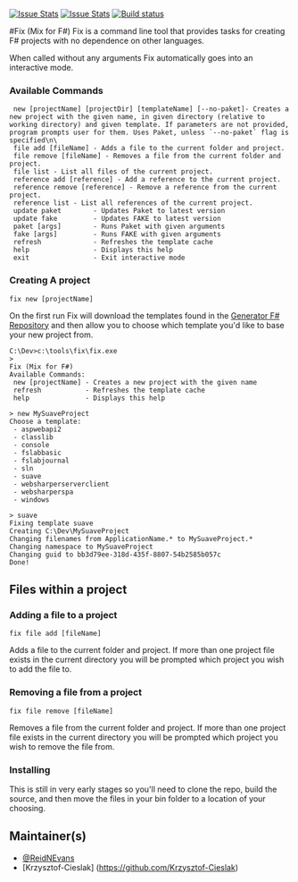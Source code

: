 [![Issue Stats](http://issuestats.com/github/reidev275/Fix/badge/issue?style=flat-square)](http://issuestats.com/github/reidev275/Fix)
[![Issue Stats](http://issuestats.com/github/reidev275/Fix/badge/pr?style=flat-square)](http://issuestats.com/github/reidev275/Fix)
[![Build status](https://ci.appveyor.com/api/projects/status/94dsmj5nrnlbvykp?svg=true)](https://ci.appveyor.com/project/reidev275/fix/branch/master)

#Fix (Mix for F#)
Fix is a command line tool that provides tasks for creating F# projects with no dependence on other languages.

When called without any arguments Fix automatically goes into an interactive mode.

### Available Commands

     new [projectName] [projectDir] [templateName] [--no-paket]- Creates a new project with the given name, in given directory (relative to working directory) and given template. If parameters are not provided, program prompts user for them. Uses Paket, unless `--no-paket` flag is specified\n\
     file add [fileName] - Adds a file to the current folder and project.
     file remove [fileName] - Removes a file from the current folder and project.
     file list - List all files of the current project.
     reference add [reference] - Add a reference to the current project.
     reference remove [reference] - Remove a reference from the current project.
     reference list - List all references of the current project.
     update paket        - Updates Paket to latest version
     update fake         - Updates FAKE to latest version
     paket [args]        - Runs Paket with given arguments
     fake [args]         - Runs FAKE with given arguments
     refresh             - Refreshes the template cache
     help                - Displays this help
     exit                - Exit interactive mode

### Creating A project

    fix new [projectName]

On the first run Fix will download the templates found in the [Generator F# Repository](https://github.com/fsprojects/generator-fsharp) and then allow you to choose which template you'd like to base your new project from.

	C:\Dev>c:\tools\fix\fix.exe
	>
	Fix (Mix for F#)
	Available Commands:
	 new [projectName] - Creates a new project with the given name
	 refresh           - Refreshes the template cache
	 help              - Displays this help

	> new MySuaveProject
	Choose a template:
	 - aspwebapi2
	 - classlib
	 - console
	 - fslabbasic
	 - fslabjournal
	 - sln
	 - suave
	 - websharperserverclient
	 - websharperspa
	 - windows

	> suave
	Fixing template suave
	Creating C:\Dev\MySuaveProject
	Changing filenames from ApplicationName.* to MySuaveProject.*
	Changing namespace to MySuaveProject
	Changing guid to bb3d79ee-318d-435f-8807-54b2585b057c
	Done!

## Files within a project

### Adding a file to a project

	fix file add [fileName]

Adds a file to the current folder and project.  If more than one project file exists in the current directory you will be prompted which project you wish to add the file to.

### Removing a file from a project

	fix file remove [fileName]

Removes a file from the current folder and project.  If more than one project file exists in the current directory you will be prompted which project you wish to remove the file from.

### Installing

This is still in very early stages so you'll need to clone the repo, build the source, and then move the files in your bin folder to a location of your choosing.

## Maintainer(s)

- [@ReidNEvans](https://twitter.com/reidNEvans)
- [Krzysztof-Cieslak] (https://github.com/Krzysztof-Cieslak)
